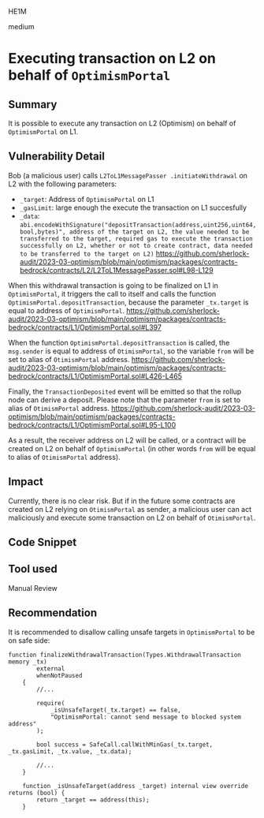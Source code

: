 HE1M

medium

# Executing transaction on L2 on behalf of `OptimismPortal`

## Summary

It is possible to execute any transaction on L2 (Optimism) on behalf of `OptimismPortal` on L1.

## Vulnerability Detail

Bob (a malicious user) calls `L2ToL1MessagePasser .initiateWithdrawal` on L2 with the following parameters:
 - `_target`: Address of `OptimismPortal` on L1
 - `_gasLimit`: large enough the execute the transaction on L1 succesfully
 - `_data`: `abi.encodeWithSignature("depositTransaction(address,uint256,uint64,bool,bytes)", address of the target on L2, the value needed to be transferred to the target, required gas to execute the transaction successfully on L2, whether or not to create contract, data needed to be transferred to the target on L2)`
https://github.com/sherlock-audit/2023-03-optimism/blob/main/optimism/packages/contracts-bedrock/contracts/L2/L2ToL1MessagePasser.sol#L98-L129

When this withdrawal transaction is going to be finalized on L1 in `OptimismPortal`, it triggers the call to itself and calls the function `OptimismPortal.depositTransaction`, because the parameter `_tx.target` is equal to address of `OptimismPortal`.
https://github.com/sherlock-audit/2023-03-optimism/blob/main/optimism/packages/contracts-bedrock/contracts/L1/OptimismPortal.sol#L397

When the function `OptimismPortal.depositTransaction` is called, the `msg.sender` is equal to address of `OtimismPortal`, so the variable `from` will be set to alias of `OtimismPortal` address. 
https://github.com/sherlock-audit/2023-03-optimism/blob/main/optimism/packages/contracts-bedrock/contracts/L1/OptimismPortal.sol#L426-L465

Finally, the `TransactionDeposited` event will be emitted so that the rollup node can derive a deposit. Please note that the parameter `from` is set to alias of `OtimismPortal` address.
https://github.com/sherlock-audit/2023-03-optimism/blob/main/optimism/packages/contracts-bedrock/contracts/L1/OptimismPortal.sol#L95-L100

As a result, the receiver address on L2 will be called, or a contract will be created on L2 on behalf of `OptimismPortal` (in other words `from` will be equal to alias of `OtimismPortal` address).


## Impact
Currently, there is no clear risk. But if in the future some contracts are created on L2 relying on `OtimismPortal` as sender, a malicious user can act maliciously and execute some transaction on L2 on behalf of `OtimismPortal`.

## Code Snippet

## Tool used

Manual Review

## Recommendation
It is recommended to disallow calling unsafe targets in `OptimismPortal` to be on safe side:
```solidity
function finalizeWithdrawalTransaction(Types.WithdrawalTransaction memory _tx)
        external
        whenNotPaused
    {
        //...

        require(
            _isUnsafeTarget(_tx.target) == false,
            "OptimismPortal: cannot send message to blocked system address"
        );

        bool success = SafeCall.callWithMinGas(_tx.target, _tx.gasLimit, _tx.value, _tx.data);

        //...
    }

    function _isUnsafeTarget(address _target) internal view override returns (bool) {
        return _target == address(this);
    }
```